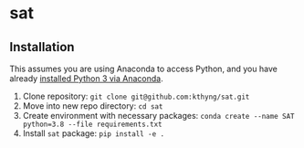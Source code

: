 # sat

## Installation

This assumes you are using Anaconda to access Python, and you have already [installed Python 3 via Anaconda](https://www.anaconda.com/products/individual).

1. Clone repository: `git clone git@github.com:kthyng/sat.git`
1. Move into new repo directory: `cd sat`
1. Create environment with necessary packages: `conda create --name SAT python=3.8 --file requirements.txt`
1. Install `sat` package: `pip install -e .`
